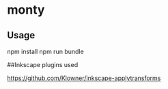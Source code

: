 # monty

## Usage
npm install
npm run bundle

##Inkscape plugins used

https://github.com/Klowner/inkscape-applytransforms
